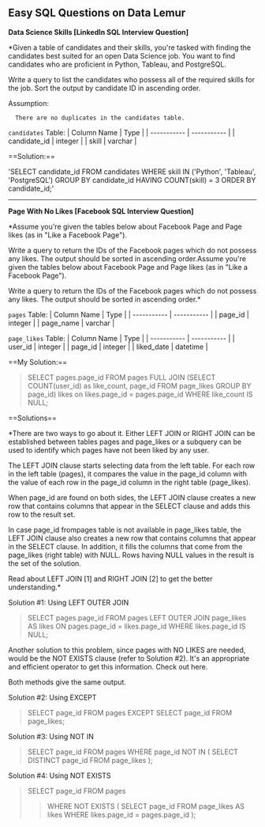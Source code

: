 ## Easy SQL Questions on Data Lemur

**Data Science Skills [LinkedIn SQL Interview Question]**

  *Given a table of candidates and their skills, you're tasked with finding the candidates best suited for an open Data Science job. You want to find candidates who are proficient in Python, Tableau, and PostgreSQL.

  Write a query to list the candidates who possess all of the required skills for the job. Sort the output by candidate ID in ascending order.

  Assumption:

      There are no duplicates in the candidates table.

`candidates` Table:
| Column Name	| Type |
| ----------- | ----------- |
| candidate_id	| integer |
| skill	| varchar |

==Solution:==

'SELECT candidate_id
FROM candidates
WHERE skill IN ('Python', 'Tableau', 'PostgreSQL')
GROUP BY candidate_id
HAVING COUNT(skill) = 3
ORDER BY candidate_id;'

---

**Page With No Likes [Facebook SQL Interview Question]**

*Assume you're given the tables below about Facebook Page and Page likes (as in "Like a Facebook Page").

Write a query to return the IDs of the Facebook pages which do not possess any likes. The output should be sorted in ascending order.Assume you're given the tables below about Facebook Page and Page likes (as in "Like a Facebook Page").

Write a query to return the IDs of the Facebook pages which do not possess any likes. The output should be sorted in ascending order.*

`pages` Table:
| Column Name | Type |
| ----------- | ----------- |
| page_id	| integer |
| page_name	| varchar |

`page_likes` Table:
| Column Name	| Type |
| ----------- | ----------- |
| user_id	| integer |
| page_id	| integer |
| liked_date	| datetime |

==My Solution:==
> SELECT pages.page_id
> FROM pages
> FULL JOIN (SELECT COUNT(user_id) as like_count, page_id
>       FROM page_likes
>       GROUP BY page_id) likes on likes.page_id = pages.page_id
> WHERE like_count IS NULL;

==Solutions==

*There are two ways to go about it. Either LEFT JOIN or RIGHT JOIN can be established between tables pages and page_likes or a subquery can be used to identify which pages have not been liked by any user.

The LEFT JOIN clause starts selecting data from the left table. For each row in the left table (pages), it compares the value in the page_id column with the value of each row in the page_id column in the right table (page_likes).

When page_id are found on both sides, the LEFT JOIN clause creates a new row that contains columns that appear in the SELECT clause and adds this row to the result set.

In case page_id frompages table is not available in page_likes table, the LEFT JOIN clause also creates a new row that contains columns that appear in the SELECT clause. In addition, it fills the columns that come from the page_likes (right table) with NULL. Rows having NULL values in the result is the set of the solution.

Read about LEFT JOIN [1] and RIGHT JOIN [2] to get the better understanding.*

Solution #1: Using LEFT OUTER JOIN

> SELECT pages.page_id
> FROM pages
> LEFT OUTER JOIN page_likes AS likes
>   ON pages.page_id = likes.page_id
> WHERE likes.page_id IS NULL;

Another solution to this problem, since pages with NO LIKES are needed, would be the NOT EXISTS clause (refer to Solution #2). It's an appropriate and efficient operator to get this information. Check out here.

Both methods give the same output.

Solution #2: Using EXCEPT

> SELECT page_id
> FROM pages
> EXCEPT
> SELECT page_id
> FROM page_likes;

Solution #3: Using NOT IN

> SELECT page_id
> FROM pages
> WHERE page_id NOT IN (
>   SELECT DISTINCT page_id
>   FROM page_likes
> );

Solution #4: Using NOT EXISTS

> SELECT page_id
> FROM pages
> > WHERE NOT EXISTS (
>   SELECT page_id
>   FROM page_likes AS likes
>   WHERE likes.page_id = pages.page_id
> );
